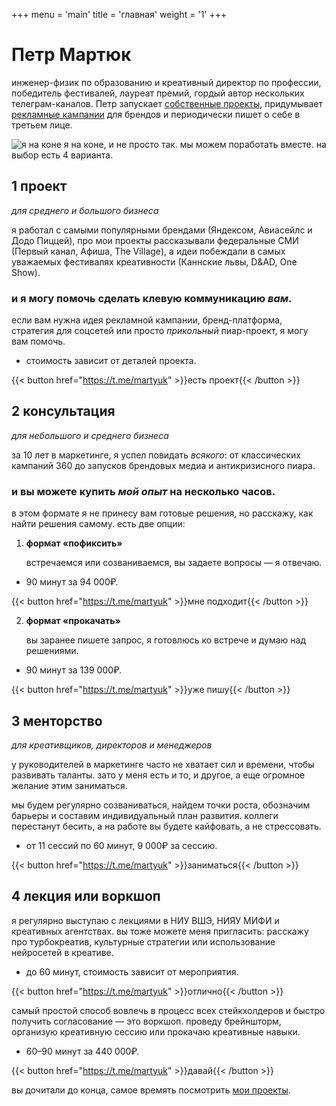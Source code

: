 +++
menu = 'main'
title = 'главная'
weight = '1'
+++

# Петр Мартюк

инженер-физик по образованию и креативный директор по профессии, победитель фестивалей, лауреат премий, гордый автор нескольких телеграм-каналов. Петр запускает [собственные проекты](/ru/projects), придумывает [рекламные кампании](/ru/ads) для брендов и периодически пишет о себе в третьем лице.

![я на коне](/../../img/im-on-a-horse.jpeg)
я на коне, и не просто так. мы можем поработать вместе. на выбор есть 4 варианта.

## 1 проект

_для среднего и большого бизнеса_

я работал с самыми популярными брендами (Яндексом, Авиасейлс и Додо Пиццей), про мои проекты рассказывали федеральные СМИ (Первый канал, Афиша, The Village), а идеи побеждали в самых уважаемых фестивалях креативности (Каннские львы, D&AD, One Show).

### и я могу помочь сделать клевую коммуникацию _вам_.

если вам нужна идея рекламной кампании, бренд-платформа, стратегия для соцсетей или просто _прикольный_ пиар-проект, я могу вам помочь.

- стоимость зависит от деталей проекта.

{{< button href="https://t.me/martyuk" >}}есть проект{{< /button >}}

## 2 консультация

_для небольшого и среднего бизнеса_

за 10 лет в маркетинге, я успел повидать _всякого_: от классических кампаний 360 до запусков брендовых медиа и антикризисного пиара.

### и вы можете купить _мой опыт_ на несколько часов.

в этом формате я не принесу вам готовые решения, но расскажу, как найти решения самому. есть две опции:

1. __формат «пофиксить»__
    
    встречаемся или созваниваемся, вы задаете вопросы — я отвечаю.

- 90 минут за 94 000₽.

{{< button href="https://t.me/martyuk" >}}мне подходит{{< /button >}}

2. __формат «прокачать»__

    вы заранее пишете запрос, я готовлюсь ко встрече и думаю над решениями.
-   90 минут за 139 000₽.

{{< button href="https://t.me/martyuk" >}}уже пишу{{< /button >}}

## 3 менторство

_для креативщиков, директоров и менеджеров_

у руководителей в маркетинге часто не хватает сил и времени, чтобы развивать таланты. зато у меня есть и то, и другое, а еще огромное желание этим заниматься.

мы будем регулярно созваниваться, найдем точки роста, обозначим барьеры и составим индивидуальный план развития. коллеги перестанут бесить, а на работе вы будете кайфовать, а не стрессовать.

- от 11 сессий по 60 минут, 9 000₽ за сессию.

{{< button href="https://t.me/martyuk" >}}заниматься{{< /button >}}


## 4 лекция или воркшоп

я регулярно выступаю с лекциями в НИУ ВШЭ, НИЯУ МИФИ и креативных агентствах. вы тоже можете меня пригласить: расскажу про турбокреатив, культурные стратегии или использование нейросетей в креативе.

- до 60 минут, стоимость зависит от мероприятия.

{{< button href="https://t.me/martyuk" >}}отлично{{< /button >}}

самый простой способ вовлечь в процесс всех стейкхолдеров и быстро получить согласование — это воркшоп. проведу брейншторм, организую креативную сессию или прокачаю креативные навыки.

- 60–90 минут за 440 000₽.

{{< button href="https://t.me/martyuk" >}}давай{{< /button >}}

вы дочитали до конца, самое времять посмотрить [мои проекты](/ru/ads/).